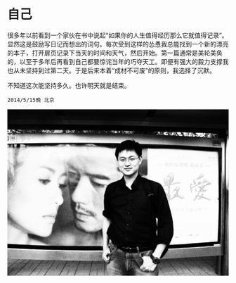 自己
=======
 很多年以前看到一个家伙在书中说起“如果你的人生值得经历那么它就值得记录”。显然这是鼓励写日记而想出的词句。每次受到这样的怂恿我总能找到一个新的漂亮的本子，打开扉页记录下当天的时间和天气，然后开始。第一篇通常是美轮美奂的，以至于多年后再看到自己都要惊诧当年的巧夺天工。即便有强大的毅力支撑我也从未坚持到过第二天。于是后来本着“成材不可废”的原则，我选择了沉默。
   
   不知道这次能坚持多久。也许明天就是结束。
   
   `2014/5/15晚 北京`
   
![me](images/me.jpg)